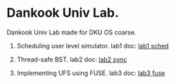 Dankook Univ Lab.
======================================

Dankook Univ Lab made for DKU OS coarse.

1. Scheduling user level simulator.
   lab1 doc: [lab1 sched](http://embedded.dankook.ac.kr/~choijm/course/201701OSI/Lab1_Scheduler.pdf)

2. Thread-safe BST.
   lab2 doc: [lab2 sync](http://embedded.dankook.ac.kr/~choijm/course/201701OSI/Lab2_Synchronization.pdf)

3. Implementing UFS using FUSE.
   lab3 doc: [lab3 fuse](http://embedded.dankook.ac.kr/~choijm/course/201701OSI/Lab3_FileSystem.pdf)
                                      



